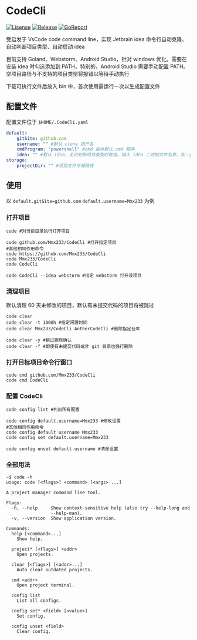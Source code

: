 # CodeCli

[![Lisense](https://img.shields.io/github/license/Mmx233/CodeCli)](https://github.com/Mmx233/CodeCli/blob/main/LICENSE)
[![Release](https://img.shields.io/github/v/release/Mmx233/CodeCli?color=blueviolet&include_prereleases)](https://github.com/Mmx233/CodeCli/releases)
[![GoReport](https://goreportcard.com/badge/github.com/Mmx233/CodeCli)](https://goreportcard.com/report/github.com/Mmx233/CodeCli)

受启发于 VsCode code command line，实现 Jetbrain idea 命令行自动克隆、自动判断项目类型、自动启动 idea

目前支持 Goland、Webstorm、Android Studio，针对 windows 优化。需要在安装 idea 时勾选添加到 PATH，特别的，Android Studio 需要手动配置 PATH。空项目路径与不支持的项目类型将报错以等待手动执行

下载可执行文件后放入 bin 中，首次使用需运行一次以生成配置文件

## 配置文件

配置文件位于 `$HOME/.CodeCli.yaml`

```yaml
default:
    gitSite: github.com
    username: "" #默认 clone 用户名
    cmdProgram: "powershell" #cmd 指令默认 cmd 程序
    idea: "" #默认 idea，无法判断项目类型时使用。填入 idea 二进制文件名称，如：goland、webstorm、studio
storage:
    projectDir: "" #项目文件存储路径
```

## 使用

以 `default.gitSite=github.com` `default.username=Mmx233` 为例

### 打开项目

```shell
code #对当前目录执行打开项目

code github.com/Mmx233/CodeCli #打开指定项目
#其他相同作用命令
code https://github.com/Mmx233/CodeCli
code Mmx233/CodeCli
code CodeCli

code CodeCli --idea webstorm #指定 webstorm 打开该项目
```

### 清理项目

默认清理 60 天未修改的项目，默认有未提交代码的项目将被跳过

```shell
code clear
code clear -t 1000h #指定闲置时间
code clear Mmx233/CodeCli AntherCodeCli #删除指定仓库

code clear -y #跳过删除确认
code clear -f #即使有未提交代码或非 git 目录也强行删除
```

### 打开目标项目命令行窗口

```shell
code cmd github.com/Mmx233/CodeCli
code cmd CodeCli
```

### 配置 CodeCli

```shell
code config list #列出所有配置

code config default.username=Mmx233 #修改设置
#其他相同作用命令
code config default username Mmx233
code config set default.username=Mmx233

code config unset default.username #清除设置
```

### 全部用法

```shell
~$ code -h
usage: code [<flags>] <command> [<args> ...]

A project manager command line tool.

Flags:
  -h, --help     Show context-sensitive help (also try --help-long and
                 --help-man).
  -v, --version  Show application version.

Commands:
  help [<command>...]
    Show help.

  project* [<flags>] <addr>
    Open projects.

  clear [<flags>] [<addr>...]
    Auto clear outdated projects.

  cmd <addr>
    Open project terminal.

  config list
    List all configs.

  config set* <field> [<value>]
    Set config.

  config unset <field>
    Clear config.
```